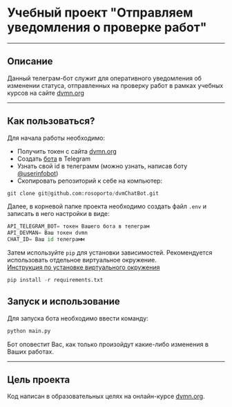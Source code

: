# Учебный проект "Отправляем уведомления о проверке работ"
***
## Описание
Данный телеграм-бот служит для оперативного уведомления об изменении статуса, отправленных на проверку работ в рамках учебных курсов на сайте [dvmn.org](https://dvmn.org)
***
## Как пользоваться?
Для начала работы необходимо:

- Получить токен с сайта [dvmn.org](https://dvmn.org)
- Cоздать [бота](https://t.me/BotFather) в Telegram
- Узнать свой id в телеграмм (можно узнать, написав боту [@userinfobot](https://t.me/userinfobot))
- Скопировать репозиторий к себе на компьютер:
```python
git clone git@github.com:rosoporto/dvmChatBot.git
```
Далее, в корневой папке проекта необходимо создать файл `.env` и записать в него настройки в виде:
```python
API_TELEGRAM_BOT= токен Вашего бота в телеграм
API_DEVMAN= Ваш токен dvmn
CHAT_ID= Ваш id телеграмм
```
Затем используйте `pip` для установки зависимостей. Рекомендуется использовать отдельное виртуальное окружение.  
[Инструкция по установке виртуального окружения](https://dvmn.org/encyclopedia/pip/pip_virtualenv/)
```python
pip install -r requirements.txt
```
## Запуск и использование
Для запуска бота необходимо ввести команду:
```python
python main.py
```
Бот оповестит Вас, как только произойдут какие-либо изменения в Ваших работах.
***
## Цель проекта
Код написан в образовательных целях на онлайн-курсе [dvmn.org](https://dvmn.org/).